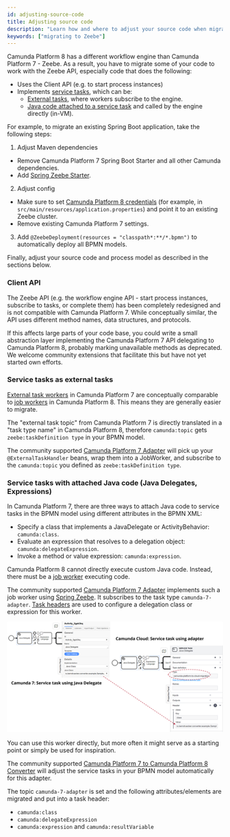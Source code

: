 ```yaml
---
id: adjusting-source-code
title: Adjusting source code
description: "Learn how and where to adjust your source code when migrating from Camunda Platform 7 to Camunda Platform 8."
keywords: ["migrating to Zeebe"]
---
```


Camunda Platform 8 has a different workflow engine than Camunda Platform 7 - Zeebe. As a result, you have to migrate some of your code to work with the Zeebe API, especially code that does the following:

- Uses the Client API (e.g. to start process instances)
- Implements [service tasks](/components/modeler/bpmn/service-tasks/service-tasks.md), which can be:
  - [External tasks](/components/best-practices/development/invoking-services-from-the-process-c7.md#external-tasks), where workers subscribe to the engine.
  - [Java code attached to a service task](https://docs.camunda.org/manual/latest/user-guide/process-engine/delegation-code/) and called by the engine directly (in-VM).

For example, to migrate an existing Spring Boot application, take the following steps:

1. Adjust Maven dependencies

- Remove Camunda Platform 7 Spring Boot Starter and all other Camunda dependencies.
- Add [Spring Zeebe Starter](https://github.com/camunda-community-hub/spring-zeebe).

2. Adjust config

- Make sure to set [Camunda Platform 8 credentials](https://github.com/camunda-community-hub/spring-zeebe#configuring-camunda-platform-8-saas-connection) (for example, in `src/main/resources/application.properties`) and point it to an existing Zeebe cluster.
- Remove existing Camunda Platform 7 settings.

3. Add `@ZeebeDeployment(resources = "classpath*:**/*.bpmn")` to automatically deploy all BPMN models.

Finally, adjust your source code and process model as described in the sections below.

### Client API

The Zeebe API (e.g. the workflow engine API - start process instances, subscribe to tasks, or complete them) has been completely redesigned and is not compatible with Camunda Platform 7. While conceptually similar, the API uses different method names, data structures, and protocols.

If this affects large parts of your code base, you could write a small abstraction layer implementing the Camunda Platform 7 API delegating to Camunda Platform 8, probably marking unavailable methods as deprecated. We welcome community extensions that facilitate this but have not yet started own efforts.

### Service tasks as external tasks

[External task workers](https://docs.camunda.org/manual/latest/user-guide/process-engine/external-tasks/) in Camunda Platform 7 are conceptually comparable to [job workers](/components/concepts/job-workers.md) in Camunda Platform 8. This means they are generally easier to migrate.

The "external task topic" from Camunda Platform 7 is directly translated in a "task type name" in Camunda Platform 8, therefore `camunda:topic` gets `zeebe:taskDefinition type` in your BPMN model.

The community supported [Camunda Platform 7 Adapter](https://github.com/camunda-community-hub/camunda-7-to-8-migration/tree/main/camunda-7-adapter) will pick up your `@ExternalTaskHandler` beans, wrap them into a JobWorker, and subscribe to the `camunda:topic` you defined as `zeebe:taskDefinition type`.

### Service tasks with attached Java code (Java Delegates, Expressions)

In Camunda Platform 7, there are three ways to attach Java code to service tasks in the BPMN model using different attributes in the BPMN XML:

- Specify a class that implements a JavaDelegate or ActivityBehavior: `camunda:class`.
- Evaluate an expression that resolves to a delegation object: `camunda:delegateExpression`.
- Invoke a method or value expression: `camunda:expression`.

Camunda Platform 8 cannot directly execute custom Java code. Instead, there must be a [job worker](/components/concepts/job-workers.md) executing code.

The community supported [Camunda Platform 7 Adapter](https://github.com/camunda-community-hub/camunda-7-to-8-migration/tree/main/camunda-7-adapter) implements such a job worker using [Spring Zeebe](https://github.com/camunda-community-hub/spring-zeebe). It subscribes to the task type `camunda-7-adapter`. [Task headers](/components/modeler/bpmn/service-tasks/service-tasks.md#task-headers) are used to configure a delegation class or expression for this worker.

![Service task in Camunda Platform 7 and Camunda Platform 8](../img/migration-service-task.png)

You can use this worker directly, but more often it might serve as a starting point or simply be used for inspiration.

The community supported [Camunda Platform 7 to Camunda Platform 8 Converter](https://github.com/camunda-community-hub/camunda-7-to-8-migration/tree/main/backend-diagram-converter) will adjust the service tasks in your BPMN model automatically for this adapter.

The topic `camunda-7-adapter` is set and the following attributes/elements are migrated and put into a task header:

- `camunda:class`
- `camunda:delegateExpression`
- `camunda:expression` and `camunda:resultVariable`
